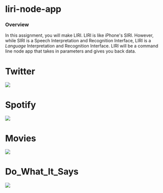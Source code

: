 # liri-node-app
### Overview 
In this assignment, you will make LIRI. LIRI is like iPhone's SIRI. However, while SIRI is a Speech Interpretation and Recognition Interface, LIRI is a _Language_ Interpretation and Recognition Interface. LIRI will be a command line node app that takes in parameters and gives you back data.

# Twitter
<a> <img src="./images/twitter.gif"> </a>

# Spotify
<a> <img src="./images/spotify.gif"> </a>

# Movies
<a> <img src="./images/movie.gif"> </a>

# Do_What_It_Says
<a> <img src="./images/dowhatitsays.gif"> </a>

